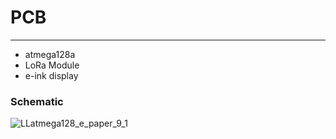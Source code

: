 # PCB
-------

- atmega128a
- LoRa Module
- e-ink display

### Schematic


![LLatmega128_e_paper_9_1](https://github.com/elppado/atmega128_Lora_epd/assets/109073690/bfc84891-affa-4051-ba58-48fe45b8c0b0)
